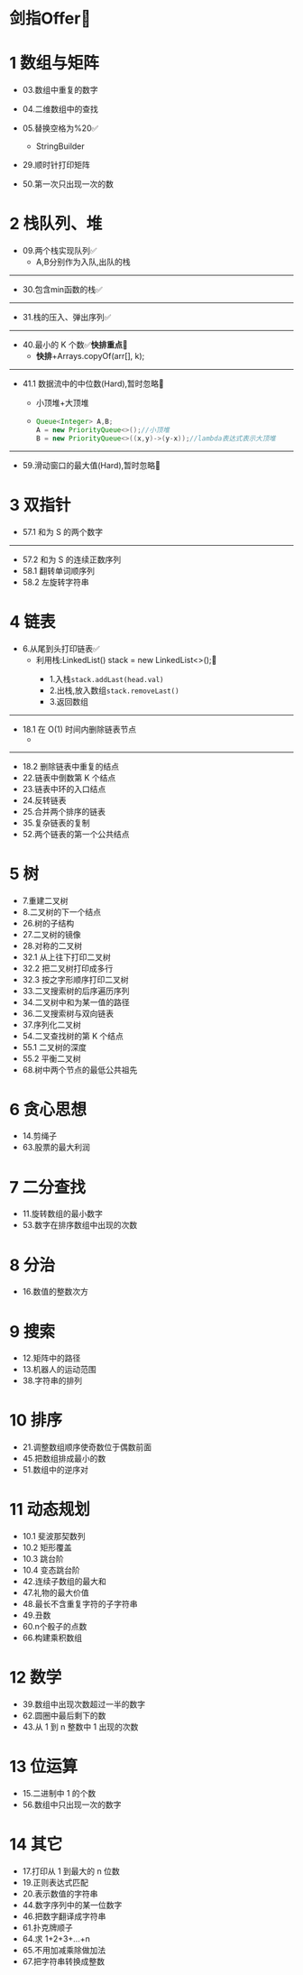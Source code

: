 # 剑指Offer📌

# 1 数组与矩阵

* 03.数组中重复的数字


* 04.二维数组中的查找


* 05.替换空格为%20✅
  * StringBuilder


* 29.顺时针打印矩阵


* 50.第一次只出现一次的数

# 2 栈队列、堆

* 09.两个栈实现队列✅
  * A,B分别作为入队,出队的栈

---

* 30.包含min函数的栈✅

---

* 31.栈的压入、弹出序列✅

---

- 40.最小的 K 个数✅**快排重点**🚨
  * **快排**+Arrays.copyOf(arr[], k);

---

- 41.1 数据流中的中位数(Hard),暂时忽略📕

  - 小顶堆+大顶堆

  - ```java
    Queue<Integer> A,B;
    A = new PriorityQueue<>();//小顶堆
    B = new PriorityQueue<>((x,y)->(y-x));//lambda表达式表示大顶堆
    ```

---

- 59.滑动窗口的最大值(Hard),暂时忽略📕

# 3 双指针

- 57.1 和为 S 的两个数字

---

- 57.2 和为 S 的连续正数序列
- 58.1 翻转单词顺序列
- 58.2 左旋转字符串

# 4 链表

- 6.从尾到头打印链表✅
  - 利用栈:LinkedList<Integer>() stack = new LinkedList<>();📌
    - 1.入栈`stack.addLast(head.val)`
    - 2.出栈,放入数组`stack.removeLast()`
    - 3.返回数组

---

- 18.1 在 O(1) 时间内删除链表节点
  - ​

---

- 18.2 删除链表中重复的结点
- 22.链表中倒数第 K 个结点
- 23.链表中环的入口结点
- 24.反转链表
- 25.合并两个排序的链表
- 35.复杂链表的复制
- 52.两个链表的第一个公共结点

# 5 树

- 7.重建二叉树
- 8.二叉树的下一个结点
- 26.树的子结构
- 27.二叉树的镜像
- 28.对称的二叉树
- 32.1 从上往下打印二叉树
- 32.2 把二叉树打印成多行
- 32.3 按之字形顺序打印二叉树
- 33.二叉搜索树的后序遍历序列
- 34.二叉树中和为某一值的路径
- 36.二叉搜索树与双向链表
- 37.序列化二叉树
- 54.二叉查找树的第 K 个结点
- 55.1 二叉树的深度
- 55.2 平衡二叉树
- 68.树中两个节点的最低公共祖先

# 6 贪心思想

- 14.剪绳子
- 63.股票的最大利润

# 7 二分查找

- 11.旋转数组的最小数字
- 53.数字在排序数组中出现的次数

# 8 分治

- 16.数值的整数次方

# 9 搜索

- 12.矩阵中的路径
- 13.机器人的运动范围
- 38.字符串的排列

# 10 排序

- 21.调整数组顺序使奇数位于偶数前面
- 45.把数组排成最小的数
- 51.数组中的逆序对

# 11 动态规划

- 10.1 斐波那契数列
- 10.2 矩形覆盖
- 10.3 跳台阶
- 10.4 变态跳台阶
- 42.连续子数组的最大和
- 47.礼物的最大价值
- 48.最长不含重复字符的子字符串
- 49.丑数
- 60.n个骰子的点数
- 66.构建乘积数组

# 12 数学

- 39.数组中出现次数超过一半的数字
- 62.圆圈中最后剩下的数
- 43.从 1 到 n 整数中 1 出现的次数

# 13 位运算

- 15.二进制中 1 的个数
- 56.数组中只出现一次的数字

# 14 其它

- 17.打印从 1 到最大的 n 位数
- 19.正则表达式匹配
- 20.表示数值的字符串
- 44.数字序列中的某一位数字
- 46.把数字翻译成字符串
- 61.扑克牌顺子
- 64.求 1+2+3+...+n
- 65.不用加减乘除做加法
- 67.把字符串转换成整数

​